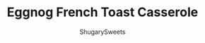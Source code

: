 ---
layout: ../../layouts/MarkdownPostLayout.astro
title: Eggnog French Toast Casserole
author: ShugarySweets
pubDate: 2019-01-15
description: "Eggnog French Toast will wow your guests at Christmas brunch! Made with eggnog and rum flavoring, this festive brunch gets everyone in the mood to celebrate. Topped with a pecan and brown sugar crunch, everyone will rave about this breakfast."
image_url: https://www.shugarysweets.com/wp-content/uploads/2011/12/eggnog-french-toast-casserole-facebook.jpg
tags: ["Breakfast and Brunch","American"]
calories: 259
protein: 6
carbohydrates: 21
fats: 17
fiber: 1
ingredients: ["1 loaf Texas Toast (about 14 slices), cubed","5 large eggs","1 cup eggnog","3/4 cup milk","1 teaspoon rum flavoring","1 teaspoon cinnamon","1/2 teaspoon nutmeg","1/2 cup unsalted butter, melted","3/4 cup light brown sugar, packed","1/4 cup pecans, chopped (optional)"]
serves: 9
time: "4 hours 55 minutes"
prepTime: "15 minutes"
instructions: ["In large bowl whisk eggs with eggnog, milk and rum flavoring. Dip cubed bread in mixture and place in 9-inch baking dish, until all bread is used. Pour any remaining mixture over bread. Sprinkle with cinnamon and nutmeg.","Cover with foil and refrigerate overnight (or at least 4 hours)","When ready to bake, in small bowl mix melted butter with brown sugar. Pour over bread (sprinkle with pecans if desired). Bake uncovered in 350 degree oven for about 40 minutes. Enjoy warm!"]
nutrition: ["259 calories","21 grams carbohydrates","149 milligrams cholesterol","17 grams fat","1 grams fiber","6 grams protein","9 grams saturated fat","172 milligrams sodium","17 grams sugar","0 grams trans fat","7 grams unsaturated fat"]
---
